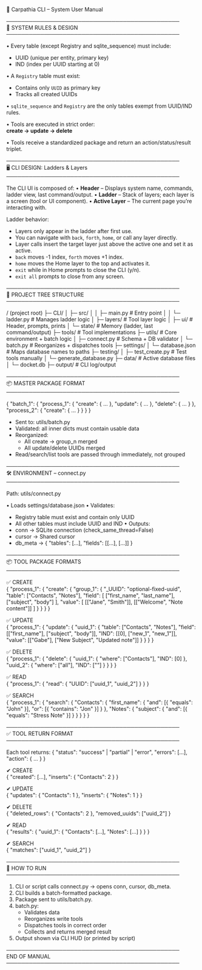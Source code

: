 🧾 Carpathia CLI – System User Manual

──────────────────────────────────────────────  
🧠 SYSTEM RULES & DESIGN  
──────────────────────────────────────────────  

• Every table (except Registry and sqlite_sequence) must include:  
  - UUID (unique per entity, primary key)  
  - IND (index per UUID starting at 0)

• A `Registry` table must exist:
  - Contains only `UUID` as primary key
  - Tracks all created UUIDs

• `sqlite_sequence` and `Registry` are the only tables exempt from UUID/IND rules.

• Tools are executed in strict order:  
  **create → update → delete**

• Tools receive a standardized package and return an action/status/result triplet.

──────────────────────────────────────────────  
🖥️ CLI DESIGN: Ladders & Layers  
──────────────────────────────────────────────  

The CLI UI is composed of:
• **Header** – Displays system name, commands, ladder view, last command/output.
• **Ladder** – Stack of layers; each layer is a screen (tool or UI component).
• **Active Layer** – The current page you’re interacting with.

Ladder behavior:
- Layers only appear in the ladder after first use.
- You can navigate with `back`, `forth`, `home`, or call any layer directly.
- Layer calls insert the target layer just above the active one and set it as active.
- `back` moves -1 index, `forth` moves +1 index.
- `home` moves the Home layer to the top and activates it.
- `exit` while in Home prompts to close the CLI (y/n).
- `exit all` prompts to close from any screen.

──────────────────────────────────────────────  
📁 PROJECT TREE STRUCTURE  
──────────────────────────────────────────────  

/ (project root)
├─ CLI/
│  ├─ src/
│  │  ├─ main.py         # Entry point
│  │  └─ ladder.py       # Manages ladder logic
│  ├─ layers/            # Tool layer logic
│  ├─ ui/                # Header, prompts, prints
│  └─ state/             # Memory (ladder, last command/output)
├─ tools/                # Tool implementations
├─ utils/                # Core environment + batch logic
│  ├─ connect.py         # Schema + DB validator
│  └─ batch.py           # Reorganizes + dispatches tools
├─ settings/
│  └─ database.json      # Maps database names to paths
├─ testing/
│  ├─ test_create.py     # Test tools manually
│  └─ generate_database.py
├─ data/                 # Active database files
│  └─ docket.db
├─ output/               # CLI log/output

──────────────────────────────────────────────  
📦 MASTER PACKAGE FORMAT  
──────────────────────────────────────────────  

{
  "batch_1": {
    "process_1": {
      "create": { ... },
      "update": { ... },
      "delete": { ... }
    },
    "process_2": {
      "create": { ... }
    }
  }
}

- Sent to: utils/batch.py
- Validated: all inner dicts must contain usable data
- Reorganized:
  - All create → group_n merged
  - All update/delete UUIDs merged
- Read/search/list tools are passed through immediately, not grouped

──────────────────────────────────────────────  
🛠️ ENVIRONMENT – connect.py  
──────────────────────────────────────────────  

Path: utils/connect.py

• Loads settings/database.json
• Validates:
  - Registry table must exist and contain only UUID
  - All other tables must include UUID and IND
• Outputs:
  - conn     → SQLite connection (check_same_thread=False)
  - cursor   → Shared cursor
  - db_meta  → { "tables": [...], "fields": [[...], [...]] }

──────────────────────────────────────────────  
📦 TOOL PACKAGE FORMATS  
──────────────────────────────────────────────  

✅ CREATE  
{
  "process_1": {
    "create": {
      "group_1": {
        "_UUID": "optional-fixed-uuid",
        "table": ["Contacts", "Notes"],
        "field": [
          ["first_name", "last_name"],
          ["subject", "body"]
        ],
        "value": [
          [["Jane", "Smith"]],
          [["Welcome", "Note content"]]
        ]
      }
    }
  }
}

✅ UPDATE  
{
  "process_1": {
    "update": {
      "uuid_1": {
        "table": ["Contacts", "Notes"],
        "field": [["first_name"], ["subject", "body"]],
        "IND": [[0], ["new_1", "new_1"]],
        "value": [["Gabe"], ["New Subject", "Updated note"]]
      }
    }
  }
}

✅ DELETE  
{
  "process_1": {
    "delete": {
      "uuid_1": {
        "where": ["Contacts"],
        "IND": [0]
      },
      "uuid_2": {
        "where": ["all"],
        "IND": [""]
      }
    }
  }
}

✅ READ  
{
  "process_1": {
    "read": {
      "UUID": ["uuid_1", "uuid_2"]
    }
  }
}

✅ SEARCH  
{
  "process_1": {
    "search": {
      "Contacts": {
        "first_name": {
          "and": [{ "equals": "John" }],
          "or": [{ "contains": "Jon" }]
        }
      },
      "Notes": {
        "subject": {
          "and": [{ "equals": "Stress Note" }]
        }
      }
    }
  }
}

──────────────────────────────────────────────  
✅ TOOL RETURN FORMAT  
──────────────────────────────────────────────  

Each tool returns:
{
  "status": "success" | "partial" | "error",
  "errors": [...],
  "action": { ... }
}

✔ CREATE  
{ "created": [...], "inserts": { "Contacts": 2 } }

✔ UPDATE  
{ "updates": { "Contacts": 1 }, "inserts": { "Notes": 1 } }

✔ DELETE  
{ "deleted_rows": { "Contacts": 2 }, "removed_uuids": ["uuid_2"] }

✔ READ  
{ "results": { "uuid_1": { "Contacts": [...], "Notes": [...] } } }

✔ SEARCH  
{ "matches": ["uuid_1", "uuid_2"] }

──────────────────────────────────────────────  
🧰 HOW TO RUN  
──────────────────────────────────────────────  

1. CLI or script calls connect.py → opens conn, cursor, db_meta.
2. CLI builds a batch-formatted package.
3. Package sent to utils/batch.py.
4. batch.py:
   - Validates data
   - Reorganizes write tools
   - Dispatches tools in correct order
   - Collects and returns merged result
5. Output shown via CLI HUD (or printed by script)

──────────────────────────────────────────────  
END OF MANUAL  
──────────────────────────────────────────────
